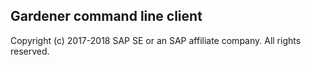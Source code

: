## Gardener command line client  
Copyright (c) 2017-2018 SAP SE or an SAP affiliate company. All rights reserved.
